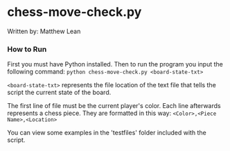 # chess-move-check.py #
Written by: Matthew Lean

### How to Run ###
First you must have Python installed. Then to run the program you input the following command:
`python chess-move-check.py <board-state-txt>`

`<board-state-txt>` represents the file location of the text file that tells the script the current state of the board.

The first line of file must be the current player's color.
Each line afterwards represents a chess piece. They are formatted in this way:
`<Color>,<Piece Name>,<Location>`

You can view some examples in the 'testfiles' folder included with the script.
